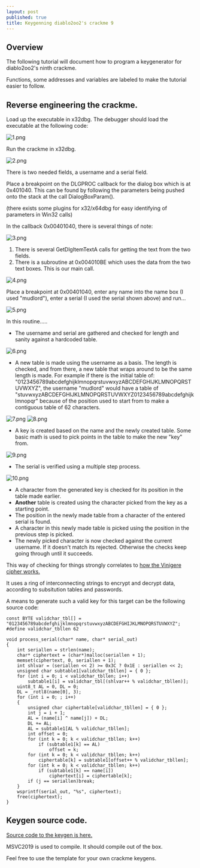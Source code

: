 ```yaml
---
layout: post
published: true
title: Keygenning diablo2oo2's crackme 9
---
```

## Overview

The following tutorial will document how to program a keygenerator for diablo2oo2's
ninth crackme.

Functions, some addresses and variables are labeled to make the tutorial easier to follow.


## Reverse engineering the crackme.

Load up the executable in x32dbg. 
The debugger should load the executable at the following code:

![1.png]({{site.baseurl}}/images/crackme9/1.PNG)

Run the crackme in x32dbg.

![2.png]({{site.baseurl}}/images/crackme9/2.PNG)

There is two needed fields, a username and a serial field.

Place a breakpoint on the DLGPROC callback for the dialog box which is at 0x401040. This can be found by following the parameters being pushed onto the stack at the call DialogBoxParam().

(there exists some plugins for x32/x64dbg for easy identifying of parameters in Win32 calls)

In the callback 0x00401040, there is several things of note:

![3.png]({{site.baseurl}}/images/crackme9/3.PNG)

1. There is several GetDlgItemTextA calls for getting the text from the two fields.
2. There is a subroutine at 0x004010BE which uses the data from the two text boxes. This is our main call.

![4.png]({{site.baseurl}}/images/crackme9/4.PNG)


Place a breakpoint at 0x00401040, enter any name into the name box (I used "mudlord"), enter a serial
(I used the serial shown above) and run...

![5.png]({{site.baseurl}}/images/crackme9/5.PNG)

In this routine.....
* The username and serial are gathered and checked for length and sanity against a hardcoded table.

![6.png]({{site.baseurl}}/images/crackme9/6.PNG)

* A new table is made using the username as a basis. The length is checked, and from there, a new table that wraps around to be the same length is made. For example if there is the initial table of:
"0123456789abcdefghijklmnopqrstuvwxyzABCDEFGHIJKLMNOPQRSTUVWXYZ", the username "mudlord" would have a table of "stuvwxyzABCDEFGHIJKLMNOPQRSTUVWXYZ0123456789abcdefghijklmnopqr" because of the position used to start from to make a contiguous table of 62 characters.

![7.png]({{site.baseurl}}/images/crackme9/7.PNG)
![8.png]({{site.baseurl}}/images/crackme9/8.PNG)

* A key is created based on the name and the newly created table. Some basic math is used to pick points in the table to make the new "key" from.

![9.png]({{site.baseurl}}/images/crackme9/9.PNG)


* The serial is verified using a multiple step process.

![10.png]({{site.baseurl}}/images/crackme9/10.PNG)

- A character from the generated key is checked for its position in the table made earlier.
- **Another** table is created using the character picked from the key as a starting point.
- The position in the newly made table from a character of the entered serial is found.
- A character in this newly made table is picked using the position in the previous step is picked.
- The newly picked character is now checked against the current username. If it doesn't match its rejected. Otherwise the checks keep going through until it succeeds.

This way of checking for things strongly correlates to [how the Vinigere cipher works.](https://en.wikipedia.org/wiki/Vigen%C3%A8re_cipher)

It uses a ring of interconnecting strings to encrypt and decrypt data, according to subsitution tables and passwords. 

A means to generate such a valid key for this target can be the following source code:

```
const BYTE validchar_tbl[] = "0123456789abcdefghijklmnopqrstuvwxyzABCDEFGHIJKLMNOPQRSTUVWXYZ";
#define validchar_tbllen 62

void process_serial(char* name, char* serial_out)
{
	int seriallen = strlen(name);
	char* ciphertext = (char*)malloc(seriallen + 1);
	memset(ciphertext, 0, seriallen + 1);
	int shlvar = (seriallen << 2) >= 0x3C ? 0x1E : seriallen << 2;
	unsigned char subtable1[validchar_tbllen] = { 0 };
	for (int i = 0; i < validchar_tbllen; i++)
		subtable1[i] = validchar_tbl[(shlvar++ % validchar_tbllen)];
	uint8_t AL = 0, DL = 0;
	DL = _rotl8(name[0], 3);
	for (int i = 0; ; i++)
	{
		unsigned char ciphertable[validchar_tbllen] = { 0 };
		int j = i + 1;
		AL = (name[i] ^ name[j]) + DL;
		DL += AL;
		AL = subtable1[AL % validchar_tbllen];
		int offset = 0;
		for (int k = 0; k < validchar_tbllen; k++)
			if (subtable1[k] == AL)
				offset = k;
		for (int k = 0; k < validchar_tbllen; k++)
			ciphertable[k] = subtable1[offset++ % validchar_tbllen];
		for (int k = 0; k < validchar_tbllen; k++)
			if (subtable1[k] == name[i])
				ciphertext[i] = ciphertable[k];
		if (j == seriallen)break;
	}
	wsprintf(serial_out, "%s", ciphertext);
	free(ciphertext);
}
```



## Keygen source code.

[Source code to the keygen is here.](https://github.com/mudlord/crackme_solutions/blob/master/keygenned/algo/d2k2_crackme09.c)

MSVC2019 is used to compile. It should compile out of the box. 

Feel free to use the template for your own crackme keygens.




